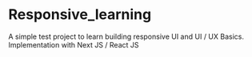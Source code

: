 # Responsive_learning
A simple test project to learn building responsive UI and UI / UX Basics. Implementation with Next JS / React JS
